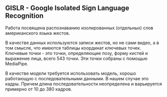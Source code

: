 ## GISLR - Google Isolated Sign Language Recognition

Работа посвящена распознаванию изолированных (отдельных) слов американского языка жестов.

В качестве данных используются записи жестов, но не сами видео, а в том смысле, что имеются таблицы координат ключевых точек. Ключевые точки - это точки, определяющие позу, форму кистей и выражение лица, всего 543 точки. Эти точки собраны с помощью MediaPipe.

В качестве модели требуется использовать модель, хорошо работающую с последовательными данными. В нашем случае это кадры. Причем длина последовательности неопределена и варьируется примерно от 10 до 380 кадров.